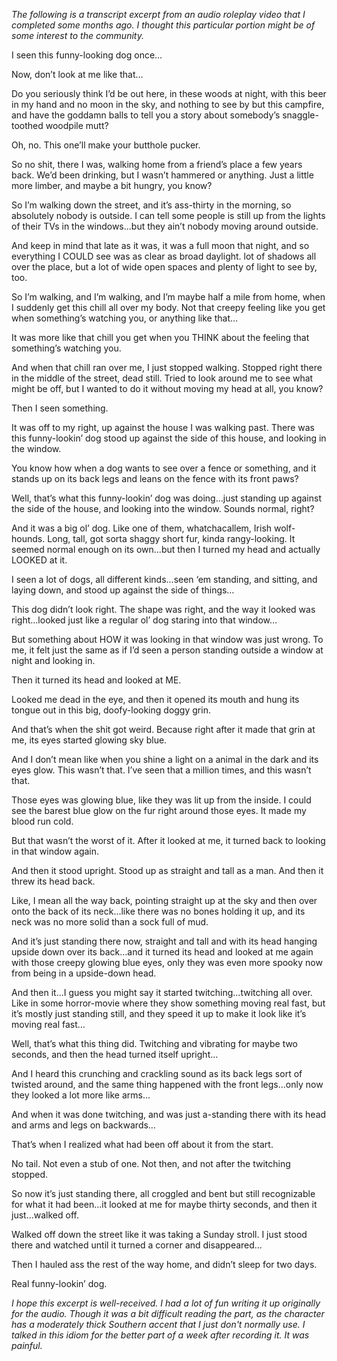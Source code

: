  

*The  following is a transcript excerpt from an audio roleplay video that I  completed some months ago.  I thought this particular portion might be  of some interest to the community.*

I seen this funny-looking dog once…

Now, don’t look at me like that…

Do  you seriously think I’d be out here, in these woods at night, with this  beer in my hand and no moon in the sky, and nothing to see by but this  campfire, and have the goddamn balls to tell you a story about  somebody’s snaggle-toothed woodpile mutt?

Oh, no.  This one’ll make your butthole pucker.

So  no shit, there I was, walking home from a friend’s place a few years  back.  We’d been drinking, but I wasn’t hammered or anything.  Just a  little more limber, and maybe a bit hungry, you know?

So  I’m walking down the street, and it’s ass-thirty in the morning, so  absolutely nobody is outside.  I can tell some people is still up from  the lights of their TVs in the windows...but they ain’t nobody moving  around outside.

And keep in mind  that late as it was, it was a full moon that night, and so everything I  COULD see was as clear as broad daylight.  lot of shadows all over the  place, but a lot of wide open spaces and plenty of light to see by, too.

So  I’m walking, and I’m walking, and I’m maybe half a mile from home, when  I suddenly get this chill all over my body.  Not that creepy feeling  like you get when something’s watching you, or anything like that…

It was more like that chill you get when you THINK about the feeling that something’s watching you.

And  when that chill ran over me, I just stopped walking.  Stopped right  there in the middle of the street, dead still.  Tried to look around me  to see what might be off, but I wanted to do it without moving my head  at all, you know?

Then I seen something.

It  was off to my right, up against the house I was walking past.  There  was this funny-lookin’ dog stood up against the side of this house, and  looking in the window.

You know  how when a dog wants to see over a fence or something, and it stands up  on its back legs and leans on the fence with its front paws?

Well,  that’s what this funny-lookin’ dog was doing...just standing up against  the side of the house, and looking into the window.  Sounds normal,  right?

And it was a big ol’ dog.   Like one of them, whatchacallem, Irish wolf-hounds.  Long, tall, got  sorta shaggy short fur, kinda rangy-looking.  It seemed normal enough on  its own...but then I turned my head and actually LOOKED at it.

I  seen a lot of dogs, all different kinds...seen ‘em standing, and  sitting, and laying down, and stood up against the side of things…

This  dog didn’t look right.  The shape was right, and the way it looked was  right...looked just like a regular ol’ dog staring into that window…

But  something about HOW it was looking in that window was just wrong.  To  me, it felt just the same as if I’d seen a person standing outside a  window at night and looking in.

Then it turned its head and looked at ME.

Looked me dead in the eye, and then it opened its mouth and hung its tongue out in this big, doofy-looking doggy grin.

And that’s when the shit got weird.  Because right after it made that grin at me, its eyes started glowing sky blue.

And  I don’t mean like when you shine a light on a animal in the dark and  its eyes glow.  This wasn’t that.  I’ve seen that a million times, and  this wasn’t that.

Those eyes was  glowing blue, like they was lit up from the inside.  I could see the  barest blue glow on the fur right around those eyes.  It made my blood  run cold.

But that wasn’t the worst of it.  After it looked at me, it turned back to looking in that window again.

And then it stood upright.  Stood up as straight and tall as a man.  And then it threw its head back.

Like,  I mean all the way back, pointing straight up at the sky and then over  onto the back of its neck...like there was no bones holding it up, and  its neck was no more solid than a sock full of mud.

And  it’s just standing there now, straight and tall and with its head  hanging upside down over its back...and it turned its head and looked at  me again with those creepy glowing blue eyes, only they was even more  spooky now from being in a upside-down head.

And  then it...I guess you might say it started twitching...twitching all  over.  Like in some horror-movie where they show something moving real  fast, but it’s mostly just standing still, and they speed it up to make  it look like it’s moving real fast…

Well, that’s what this thing did.  Twitching and vibrating for maybe two seconds, and then the head turned itself upright…

And  I heard this crunching and crackling sound as its back legs sort of  twisted around, and the same thing happened with the front legs...only  now they looked a lot more like arms…

And when it was done twitching, and was just a-standing there with its head and arms and legs on backwards…

That’s when I realized what had been off about it from the start.

No tail.  Not even a stub of one.  Not then, and not after the twitching stopped.

So  now it’s just standing there, all croggled and bent but still  recognizable for what it had been...it looked at me for maybe thirty  seconds, and then it just...walked off.

Walked  off down the street like it was taking a Sunday stroll.  I just stood  there and watched until it turned a corner and disappeared…

Then I hauled ass the rest of the way home, and didn’t sleep for two days.

Real funny-lookin’ dog.

*I hope this excerpt is well-received.  I had a lot of fun writing it up  originally for the audio.  Though it was a bit difficult reading the  part, as the character has a moderately thick Southern accent that I  just don't normally use.  I talked in this idiom for the better part of a  week after recording it.  It was painful.*